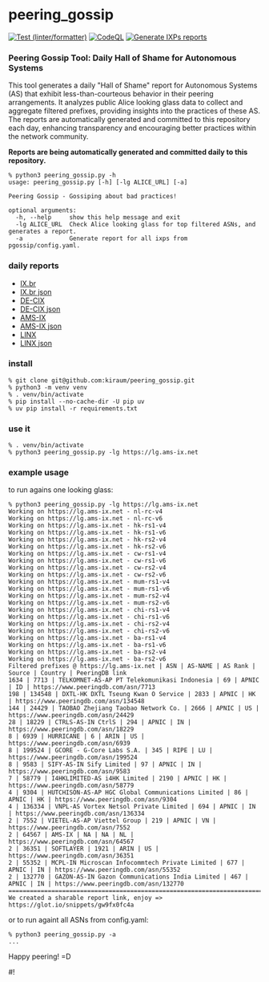 # peering_gossip

[![Test (linter/formatter)](https://github.com/kiraum/peering_gossip/actions/workflows/linter.yml/badge.svg)](https://github.com/kiraum/peering_gossip/actions/workflows/linter.yml)
[![CodeQL](https://github.com/kiraum/peering_gossip/actions/workflows/github-code-scanning/codeql/badge.svg)](https://github.com/kiraum/peering_gossip/actions/workflows/github-code-scanning/codeql)
[![Generate IXPs reports](https://github.com/kiraum/peering_gossip/actions/workflows/generate_reports.yml/badge.svg)](https://github.com/kiraum/peering_gossip/actions/workflows/generate_reports.yml)

### Peering Gossip Tool: Daily Hall of Shame for Autonomous Systems

This tool generates a daily "Hall of Shame" report for Autonomous Systems (AS) that exhibit less-than-courteous behavior in their peering arrangements. It analyzes public Alice looking glass data to collect and aggregate filtered prefixes, providing insights into the practices of these AS. The reports are automatically generated and committed to this repository each day, enhancing transparency and encouraging better practices within the network community.

**Reports are being automatically generated and committed daily to this repository.**

```
% python3 peering_gossip.py -h
usage: peering_gossip.py [-h] [-lg ALICE_URL] [-a]

Peering Gossip - Gossiping about bad practices!

optional arguments:
  -h, --help     show this help message and exit
  -lg ALICE_URL  Check Alice looking glass for top filtered ASNs, and generates a report.
  -a             Generate report for all ixps from pgossip/config.yaml.
```

### daily reports
- [IX.br](reports/lg.ix.br.txt)
- [IX.br json](reports/lg.ix.br.json)
- [DE-CIX](reports/lg.de-cix.net.txt)
- [DE-CIX json](reports/lg.de-cix.net.json)
- [AMS-IX](reports/lg.ams-ix.net.txt)
- [AMS-IX json](reports/lg.ams-ix.net.json)
- [LINX](reports/alice-rs.linx.net.txt)
- [LINX json](reports/alice-rs.linx.net.json)

### install
```
% git clone git@github.com:kiraum/peering_gossip.git
% python3 -m venv venv
% . venv/bin/activate
% pip install --no-cache-dir -U pip uv
% uv pip install -r requirements.txt
```

### use it
```
% . venv/bin/activate
% python3 peering_gossip.py -lg https://lg.ams-ix.net
```

### example usage
to run agains one looking glass:
```
% python3 peering_gossip.py -lg https://lg.ams-ix.net
Working on https://lg.ams-ix.net - nl-rc-v4
Working on https://lg.ams-ix.net - nl-rc-v6
Working on https://lg.ams-ix.net - hk-rs1-v4
Working on https://lg.ams-ix.net - hk-rs1-v6
Working on https://lg.ams-ix.net - hk-rs2-v4
Working on https://lg.ams-ix.net - hk-rs2-v6
Working on https://lg.ams-ix.net - cw-rs1-v4
Working on https://lg.ams-ix.net - cw-rs1-v6
Working on https://lg.ams-ix.net - cw-rs2-v4
Working on https://lg.ams-ix.net - cw-rs2-v6
Working on https://lg.ams-ix.net - mum-rs1-v4
Working on https://lg.ams-ix.net - mum-rs1-v6
Working on https://lg.ams-ix.net - mum-rs2-v4
Working on https://lg.ams-ix.net - mum-rs2-v6
Working on https://lg.ams-ix.net - chi-rs1-v4
Working on https://lg.ams-ix.net - chi-rs1-v6
Working on https://lg.ams-ix.net - chi-rs2-v4
Working on https://lg.ams-ix.net - chi-rs2-v6
Working on https://lg.ams-ix.net - ba-rs1-v4
Working on https://lg.ams-ix.net - ba-rs1-v6
Working on https://lg.ams-ix.net - ba-rs2-v4
Working on https://lg.ams-ix.net - ba-rs2-v6
Filtered prefixes @ https://lg.ams-ix.net | ASN | AS-NAME | AS Rank | Source | Country | PeeringDB link
1634 | 7713 | TELKOMNET-AS-AP PT Telekomunikasi Indonesia | 69 | APNIC | ID | https://www.peeringdb.com/asn/7713
198 | 134548 | DXTL-HK DXTL Tseung Kwan O Service | 2833 | APNIC | HK | https://www.peeringdb.com/asn/134548
144 | 24429 | TAOBAO Zhejiang Taobao Network Co. | 2666 | APNIC | US | https://www.peeringdb.com/asn/24429
28 | 18229 | CTRLS-AS-IN CtrlS | 294 | APNIC | IN | https://www.peeringdb.com/asn/18229
8 | 6939 | HURRICANE | 6 | ARIN | US | https://www.peeringdb.com/asn/6939
8 | 199524 | GCORE - G-Core Labs S.A. | 345 | RIPE | LU | https://www.peeringdb.com/asn/199524
8 | 9583 | SIFY-AS-IN Sify Limited | 97 | APNIC | IN | https://www.peeringdb.com/asn/9583
7 | 58779 | I4HKLIMITED-AS i4HK Limited | 2190 | APNIC | HK | https://www.peeringdb.com/asn/58779
4 | 9304 | HUTCHISON-AS-AP HGC Global Communications Limited | 86 | APNIC | HK | https://www.peeringdb.com/asn/9304
4 | 136334 | VNPL-AS Vortex Netsol Private Limited | 694 | APNIC | IN | https://www.peeringdb.com/asn/136334
2 | 7552 | VIETEL-AS-AP Viettel Group | 219 | APNIC | VN | https://www.peeringdb.com/asn/7552
2 | 64567 | AMS-IX | NA | NA | NL | https://www.peeringdb.com/asn/64567
2 | 36351 | SOFTLAYER | 1921 | ARIN | US | https://www.peeringdb.com/asn/36351
2 | 55352 | MCPL-IN Microscan Infocommtech Private Limited | 677 | APNIC | IN | https://www.peeringdb.com/asn/55352
2 | 132770 | GAZON-AS-IN Gazon Communications India Limited | 467 | APNIC | IN | https://www.peeringdb.com/asn/132770
================================================================================
We created a sharable report link, enjoy => https://glot.io/snippets/gw9fx0fc4a
```

or to run againt all ASNs from config.yaml:
```
% python3 peering_gossip.py -a
...
```

Happy peering! =D

#!

